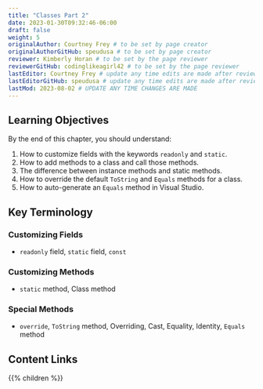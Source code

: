 ```yaml
---
title: "Classes Part 2"
date: 2023-01-30T09:32:46-06:00
draft: false
weight: 5
originalAuthor: Courtney Frey # to be set by page creator
originalAuthorGitHub: speudusa # to be set by page creator
reviewer: Kimberly Horan # to be set by the page reviewer
reviewerGitHub: codinglikeagirl42 # to be set by the page reviewer
lastEditor: Courtney Frey # update any time edits are made after review
lastEditorGitHub: speudusa # update any time edits are made after review
lastMod: 2023-08-02 # UPDATE ANY TIME CHANGES ARE MADE
---
```


## Learning Objectives  

By the end of this chapter, you should understand:

   1. How to customize fields with the keywords `readonly` and `static`.
   1. How to add methods to a class and call those methods.
   1. The difference between instance methods and static methods.
   1. How to override the default `ToString` and `Equals` methods for a class.
   1. How to auto-generate an `Equals` method in Visual Studio.

## Key Terminology
 
 ### Customizing Fields
 - `readonly` field, `static` field,  `const`

 ### Customizing Methods
 - `static` method, Class method

 ### Special Methods
 - `override`, `ToString` method, Overriding, Cast, Equality, Identity, `Equals` method


## Content Links

{{% children %}}
